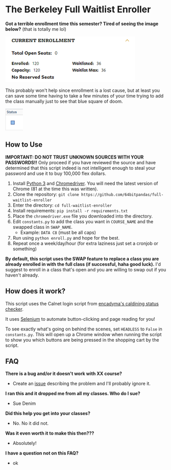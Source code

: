 # The Berkeley Full Waitlist Enroller

**Got a terrible enrollment time this semester? Tired of seeing the image below?**
(that is totally me lol)

![waitlist full noo](img/full.png)

This probably won't help since enrollment is a lost cause, but at least you can save some time having to take a few minutes of your time trying to add the class manually just to see that blue square of doom.

![blue square](img/bluesquare.png)

## How to Use

**IMPORTANT: DO NOT TRUST UNKNOWN SOURCES WITH YOUR PASSWORDS!!** Only proceed if you have reviewed the source and have determined that this script indeed is not intelligent enough to steal your password and use it to buy 100,000 flex dollars.

1. Install [Python 3](https://www.python.org/downloads/) and [Chromedriver](https://chromedriver.chromium.org/downloads). You will need the latest version of Chrome (81 at the time this was written).
2. Clone the repository: `git clone https://github.com/64bitpandas/full-waitlist-enroller`
3. Enter the directory: `cd full-waitlist-enroller`
4. Install requirements: `pip install -r requirements.txt`
5. Place the `chromedriver.exe` file you downloaded into the directory.
5. Edit `constants.py` to add the class you want in `COURSE_NAME` and the swapped class in `SWAP_NAME`.
    - Example: `DATA C8` (must be all caps)
5. Run using `python enroll.py` and hope for the best.
6. Repeat once a week/day/hour (for extra laziness just set a cronjob or something)


**By default, this script uses the SWAP feature to replace a class you are already enrolled in with the full class (if successful, haha good luck).** I'd suggest to enroll in a class that's open and you are willing to swap out if you haven't already.

## How does it work?

This script uses the Calnet login script from [encadyma's caldining status checker](https://github.com/encadyma/dining_pts).

It uses [Selenium](https://www.selenium.dev/) to automate button-clicking and page reading for you!

To see exactly what's going on behind the scenes, set `HEADLESS` to `False` in `constants.py`. This will open up a Chrome window when running the script to show you which buttons are being pressed in the shopping cart by the script.

<!-- Insert more description -->

## FAQ

**There is a bug and/or it doesn't work with XX course?**
 - Create an [issue](https://github.com/64bitpandas/full-waitlist-enroller/issues) describing the problem and I'll probably ignore it.

**I ran this and it dropped me from all my classes. Who do I sue?**
 - Sue Denim

**Did this help you get into your classes?**
 - No. No it did not.

**Was it even worth it to make this then???**
 - Absolutely!

**I have a question not on this FAQ?**
 - ok
